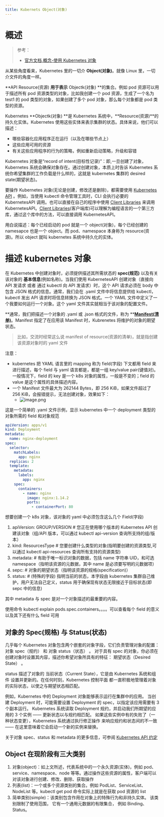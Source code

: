 ```yaml
---
title: Kubernets Object(对象)
---
```


# 概述

> 参考：
> - [官方文档,概念-使用 Kubernetes 对象](https://kubernetes.io/docs/concepts/overview/working-with-objects/)

从某些角度看来，Kubernetes 里的一切介 **Object(对象)**。就像 Linux 里，一切介文件的角度一样。

**API Resource(资源) **用于表示** Objectk(对象) **的集合。例如 pod 资源可以用于描述所有 pod 资源类型的对象，比如我创建一个 pod 资源，生成了一个名为 test1 的 pod 类型的对象，如果创建了多个 pod 对象，那么每个对象都是 pod 类型的资源。

Kubernetes **Objectk(对象) **是 Kubernetes 系统中，**Resource(资源)**的持久化实体。Kubernetes 使用这些实体来表示集群的状态。具体来说，他们可以描述：

- 哪些容器化应用程序正在运行（以及在哪些节点上）
- 这些应用可用的资源
- 有关这些应用程序的行为的策略，例如重新启动策略，升级和容错

Kubernetes 对象是“record of intent(目标性记录)”：即,一旦创建了对象，Kubernetes 系统会确保对象存在。通过创建对象，本质上时告诉 Kubernetes 系统你希望集群的工作负载是什么样的，这就是 kubernetes 集群的 desired state(期望状态)。

要操作 Kubernetes 对象(无论是创建，修改还是删除)，都需要使用 [Kubernetes API](https://kubernetes.io/docs/concepts/overview/kubernetes-api/) 。例如，当使用 kubectl 命令管理工具时，CLI 会执行必要的 KubernetesAPI 调用。也可以直接在自己的程序中使用 [Client Libraries](https://kubernetes.io/docs/reference/using-api/client-libraries/) 来调用 KubernetesAPI。[Client Libraries](https://kubernetes.io/docs/reference/using-api/client-libraries/)(客户端库)可以理解为编程语言的一个第三方库，通过这个库中的方法，可以直接调用 KubernetesAPI。

用白说描述：每个已经启动的 pod 就是一个 object(对象)，每个已经创建的 namesapce 也是一个 object。而 pod、namespace 本身称为 resource(资源)。所以 object 就叫 kubernetes 系统中持久化的实体。

# 描述 kubernetes 对象

在 Kubernetes 中创建对象时，必须提供描述其所需状态的 **spec(规范)** 以及有关该对象的 **基本信息**(例如名称)。当我们使用 KubernetesAPI 创建对象（直接向 API 发请求 或者 通过 kubectl 向 API 发请求）时，这个 API 请求必须在 body 中包含 JSON 格式的信息。通常，我们会在 .yaml 文件中将信息提供给 kubectl， kubectl 发出 API 请求时将信息转换为 JSON 格式。一个 YAML 文件中定义了一个我要如何运行一个对象。这个 yaml 文件其实就相当于该对象的配置文件。

**通常，我们把描述一个对象的 .yaml 或 .json 格式的文件，称为 **[**Manifest(清单)**](https://kubernetes.io/docs/reference/glossary/?all=true#term-manifest)。Manifest 指定了在应用该 Manifest 时，Kubrenetes 将维护的对象的期望状态。

> 比如，交流时经常这么说 manifest of resource(资源的清单)，就是指创建该资源对象时的 yaml 文件

注意：

- kubernetes 把 YAML 语言里的 mapping 称为 field(字段) 下文都用 field 来进行描述，每个 field 与 yaml 语言都是，都是一组 key/value pair(键值对)。一般情况下，field 的 key 是一个 k8s 对象的属性，一般是不变的；field 的 value 是这个属性的具体描述内容。
- 一个 Manifest 文件最大为 262144 Bytes，即 256 KiB，如果文件超过了 256 KiB，会报错提示，无法创建对象，效果如下：
  - ![image.png](https://notes-learning.oss-cn-beijing.aliyuncs.com/qbvmvb/1620550376332-3ee2445f-75f9-437a-9f1b-c175fd6c24d1.png)

这是一个简单的 .yaml 文件示例，显示 kubernetes 中一个 deployment 类型的对象所需的 field 和对象规范

```yaml
apiVersion: apps/v1
kind: Deployment
metadata:
  name: nginx-deployment
spec:
  selector:
    matchLabels:
      app: nginx
  replicas: 2
  template:
    metadata:
      labels:
        app: nginx
    spec:
      containers:
        - name: nginx
          image: nginx:1.14.2
          ports:
            - containerPort: 80
```

想要创建一个 k8s 对象，该对象的 yaml 中必须包含这么几个 Field(字段)

1. apiVersion: GROUP/VERSION # 您正在使用哪个版本的 Kubernetes API 创建该对象（组/API 版本，可以通过 kubectl api-version 查询所支持的组/版本）
2. kind: ResourcesType # 您要创建什么类型的对象(指明要创建的资源类型,可以通过 kubectl api-resources 查询所有支持的资源类型)
3. metadata: # 有助于唯一标识对象的数据，包括 name 字符串 UID，和可选 namespace（指明该资源的元数据，其中 name 是必须要写明的元数据项）
4. sepc: # 对象的期望状态（指明该资源的规格(specification)）
5. status: # (特殊的字段) 指明当前的状态，本字段由 kubernetes 集群自己维护，用户无法自己定义，status 用于确保现有状态无限接近于目标状态(即 sepc 中的信息)

其中 metadata 与 spec 是对一个对象描述的最重要的内容。

使用命令 kubectl explain pods.spec.containers。。。。可以查看每个 field 的意义以及其下还有什么 field 可用

## 对象的 Spec(规格) 与 Status(状态)

几乎每个 Kubernetes 对象包含两个嵌套的对象字段，它们负责管理对象的配置： 对象 spec（规约） 和 对象 status（状态） 。 对于具有 spec 的对象，你必须在创建对象时设置其内容，描述你希望对象所具有的特征： 期望状态（Desired State） 。

status 描述了对象的 当前状态（Current State），它是由 Kubernetes 系统和组件 设置并更新的。在任何时刻，Kubernetes 控制平面 都一直积极地管理着对象的实际状态，以使之与期望状态相匹配。

例如，Kubernetes 中的 Deployment 对象能够表示运行在集群中的应用。 当创建 Deployment 时，可能需要设置 Deployment 的 spec，以指定该应用需要有 3 个副本运行。 Kubernetes 系统读取 Deployment 规约，并启动我们所期望的应用的 3 个实例 —— 更新状态以与规约相匹配。 如果这些实例中有的失败了（一种状态变更），Kubernetes 系统通过执行修正操作 来响应规约和状态间的不一致 —— 在这里意味着它会启动一个新的实例来替换。

关于对象 spec、status 和 metadata 的更多信息，可参阅 [Kubernetes API 约定](https://git.k8s.io/community/contributors/devel/sig-architecture/api-conventions.md)

## Object 在现阶段有三大类别

1. 对象(object)：如上文所述，代表系统中的一个永久资源(实体)，例如 pod、service、namespace、node 等等。通过操作这些资源的属性，客户端可以对该对象进行创建、修改、删除、获取操作
2. 列表(list)：一个或多个资源类别的集合。例如 PodList、ServiceList、NodeList 等。kubectl get pod 命令实际上就是在获取 pod 资源的 list
3. 简单类别(simple)：该类别包含作用在对象上的特殊行为和非持久实体。 该类别限制了使用范围， 它有一个通用元数据的有限集合， 例如 Binding、 Status。
